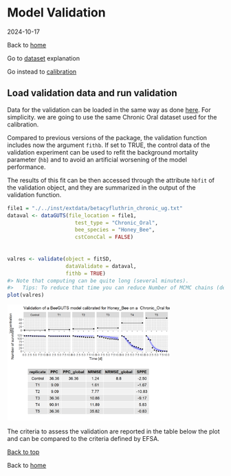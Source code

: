 Model Validation
================
2024-10-17

Back to [home](./home.md)

Go to [dataset](./dataset_loading.md) explanation

Go instead to [calibration](./calibration.md)

## Load validation data and run validation

Data for the validation can be loaded in the same way as done
[here](./dataset_loading.html). For simplicity. we are going to use the
same Chronic Oral dataset used for the calibration.

Compared to previous versions of the package, the validation function includes
now the argument `fithb`. If set to TRUE, the control data of the validation
experiment can be used to refit the background mortality parameter (`hb`) and 
to avoid an artificial worsening of the model performance.


The results of this fit can be then accessed through the attribute `hbfit` of
the validation object, and they are summarized in the output of the validation
function.

``` r
file1 = "./../inst/extdata/betacyfluthrin_chronic_ug.txt"
dataval <- dataGUTS(file_location = file1,
                      test_type = "Chronic_Oral",
                      bee_species = "Honey_Bee",
                      cstConcCal = FALSE)


valres <- validate(object = fitSD,
                   dataValidate = dataval,
                   fithb = TRUE)
#> Note that computing can be quite long (several minutes).
#>   Tips: To reduce that time you can reduce Number of MCMC chains (default mcmc_size is set to 1000).
plot(valres)
```

<img src="figures/DOCS-unnamed-chunk-3-1.png" width="75%" />



The criteria to assess the validation are reported in the table below
the plot and can be compared to the criteria defined by EFSA.

[Back to top](#model-validation)

Back to [home](./home.md)
